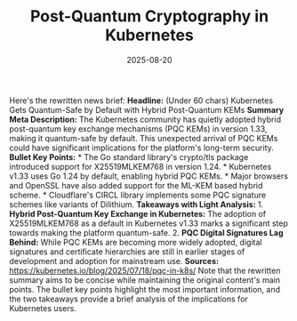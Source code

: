 ﻿---
title: Post-Quantum Cryptography in Kubernetes
date: '2025-08-20'
category: Markets
summary: ''
slug: postquantum cryptography in kubernetes
source_urls:
- https://kubernetes.io/blog/2025/07/18/pqc-in-k8s/
seo:
  title: Post-Quantum Cryptography in Kubernetes | Hash n Hedge
  description: ''
  keywords:
  - news
  - markets
  - brief
---

Here's the rewritten news brief:  **Headline:** (Under 60 chars) Kubernetes Gets Quantum-Safe by Default with Hybrid Post-Quantum KEMs  **Summary Meta Description:** The Kubernetes community has quietly adopted hybrid post-quantum key exchange mechanisms (PQC KEMs) in version 1.33, making it quantum-safe by default. This unexpected arrival of PQC KEMs could have significant implications for the platform's long-term security.  **Bullet Key Points:**  * The Go standard library's crypto/tls package introduced support for X25519MLKEM768 in version 1.24. * Kubernetes v1.33 uses Go 1.24 by default, enabling hybrid PQC KEMs. * Major browsers and OpenSSL have also added support for the ML-KEM based hybrid scheme. * Cloudflare's CIRCL library implements some PQC signature schemes like variants of Dilithium.  **Takeaways with Light Analysis:**  1. **Hybrid Post-Quantum Key Exchange in Kubernetes:** The adoption of X25519MLKEM768 as a default in Kubernetes v1.33 marks a significant step towards making the platform quantum-safe. 2. **PQC Digital Signatures Lag Behind:** While PQC KEMs are becoming more widely adopted, digital signatures and certificate hierarchies are still in earlier stages of development and adoption for mainstream use.  **Sources:** https://kubernetes.io/blog/2025/07/18/pqc-in-k8s/  Note that the rewritten summary aims to be concise while maintaining the original content's main points. The bullet key points highlight the most important information, and the two takeaways provide a brief analysis of the implications for Kubernetes users. 
